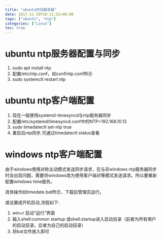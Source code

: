 ```yaml
---
title: "ubuntu时间服务器"
date: 2017-11-29T10:11:52+08:00
tags: ["ubuntu", "ntp"]
categories: ["Linux"]
toc: true
---
```

# ubuntu ntp服务器配置与同步
1. sudo apt install ntp
2. 配置/etc/ntp.conf，如conf/ntp.conf所示
3. sudo systemctl restart ntp

# ubuntu ntp客户端配置
1. 现在一般使用systemd-timesyncd与ntp服务器同步
2. 配置/etc/systemd/timesyncd.conf中的NTP=192.168.10.13
3. sudo timedatectl set-ntp true
4. 重启后ntp同步,可通过timedatectl status查看

# windows ntp客户端配置
由于windows使用对称主动模式发送同步请求，在与非windows ntp服务器同步时会出现问题，需要将windows改为使用客户端对等模式发送请求。所以要重新配置windows time服务。

具体操作如timedate.bat所示，下载后管理员运行。

或设置成开机启动,流程如下:
1. win+r 启动“运行”界面
2. 输入shell:common startup 或shell:startup进入启动目录（前者为所有用户的启动目录，后者为自己的启动目录）
3. 将bat文件放入即可

